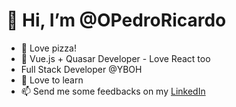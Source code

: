 # 👋 Hi, I’m @OPedroRicardo
* 👀 Love pizza!
* 🌱 Vue.js + Quasar Developer - Love React too
* Full Stack Developer @YBOH
* 💞️ Love to learn
* 📫 Send me some feedbacks on my [LinkedIn](https://www.linkedin.com/in/pedro-ricardo-almeida-954444196/)
